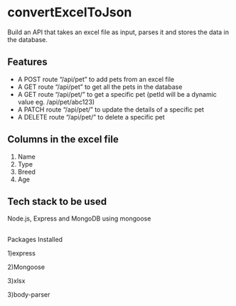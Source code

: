 # convertExcelToJson

Build an API that takes an excel file as input, parses it and stores the data in the database.

## Features

- A POST route “/api/pet” to add pets from an excel file
- A GET route “/api/pet” to get all the pets in the database
- A GET route “/api/pet/<petId>” to get a specific pet (petId will be a dynamic value eg. /api/pet/abc123)
- A PATCH route “/api/pet/<petId>” to update the details of a specific pet
- A DELETE route “/api/pet/<petId>” to delete a specific pet

## Columns in the excel file

1. Name
2. Type
3. Breed
4. Age

## Tech stack to be used

Node.js, Express and MongoDB using mongoose

##
Packages Installed

1)express

2)Mongoose

3)xlsx

3)body-parser
